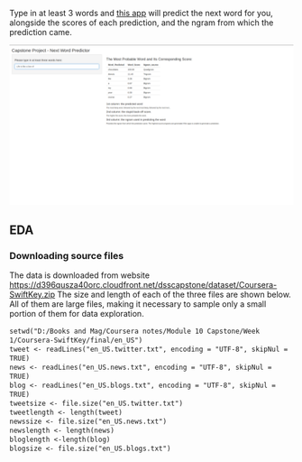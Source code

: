 
Type in at least 3 words and [this app](https://wyquek71.shinyapps.io/Capstone_word_pred/) will predict the next word for you, alongside the scores of each prediction, and the ngram from which the prediction came.

![image of ahinyapps](https://github.com/qwyeow/JHU_DataScience/blob/master/ShinyApps/NextWordPredictor/NextWordPredictor_screenshot.png)


## EDA

### Downloading source files

The data is downloaded from website https://d396qusza40orc.cloudfront.net/dsscapstone/dataset/Coursera-SwiftKey.zip
The size and length of each of the three files are shown below. All of them are large files, making it necessary to sample only a small portion of them for data exploration.

```
setwd("D:/Books and Mag/Coursera notes/Module 10 Capstone/Week 1/Coursera-SwiftKey/final/en_US")
tweet <- readLines("en_US.twitter.txt", encoding = "UTF-8", skipNul = TRUE)
news <- readLines("en_US.news.txt", encoding = "UTF-8", skipNul = TRUE)
blog <- readLines("en_US.blogs.txt", encoding = "UTF-8", skipNul = TRUE)
tweetsize <- file.size("en_US.twitter.txt")
tweetlength <- length(tweet)
newssize <- file.size("en_US.news.txt")
newslength <- length(news)
bloglength <-length(blog)
blogsize <- file.size("en_US.blogs.txt")
```
